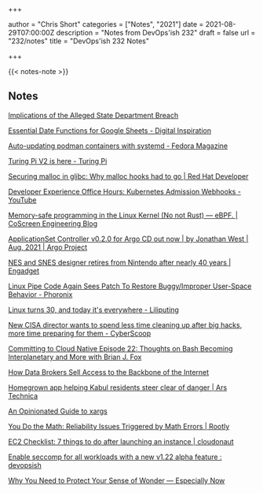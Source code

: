 +++

author = "Chris Short"
categories = ["Notes", "2021"]
date = 2021-08-29T07:00:00Z
description = "Notes from DevOps'ish 232"
draft = false
url = "232/notes"
title = "DevOps'ish 232 Notes"

+++

{{< notes-note >}}

## Notes

[Implications of the Alleged State Department Breach](https://www.cybereason.com/blog/implications-of-the-alleged-state-department-breach)

[Essential Date Functions for Google Sheets - Digital Inspiration](https://www.labnol.org/google-sheets-date-functions-210823)

[Auto-updating podman containers with systemd - Fedora Magazine](https://fedoramagazine.org/auto-updating-podman-containers-with-systemd/)

[Turing Pi V2 is here - Turing Pi](https://turingpi.com/turing-pi-v2-is-here/)

[Securing malloc in glibc: Why malloc hooks had to go | Red Hat Developer](https://developers.redhat.com/articles/2021/08/25/securing-malloc-glibc-why-malloc-hooks-had-go)

[Developer Experience Office Hours: Kubernetes Admission Webhooks - YouTube](https://www.youtube.com/watch?v=nyspc6HcDQA)

[Memory-safe programming in the Linux Kernel (No not Rust) — eBPF. | CoScreen Engineering Blog](https://www.coscreen.co/engineering/posts/memory-safe-programming-kernel/)

[ApplicationSet Controller v0.2.0 for Argo CD out now | by Jonathan West | Aug, 2021 | Argo Project](https://blog.argoproj.io/applicationset-controller-v0-2-0-for-argo-cd-out-now-b2922e5ac883)

[NES and SNES designer retires from Nintendo after nearly 40 years | Engadget](https://www.engadget.com/nes-snes-designer-lance-barr-retires-145657155.html?guccounter=1&guce_referrer=aHR0cHM6Ly93d3cubGlua2VkaW4uY29tLw&guce_referrer_sig=AQAAAG-v5HTODv4Fc6HN1qCz35KasNxq1frIY3ul7TkU16tWz6ga6eN6q79jLKXXptLNQ8SqXztsxeKPPYf16680WsMwU9gLu_tdGhENk0W4Pl2OeIQ2FHuH8qjpgvEcfXL1QUiYEBjf5Idj57V7McBWWv-7viKvboPinjfAFABAKXpA)

[Linux Pipe Code Again Sees Patch To Restore Buggy/Improper User-Space Behavior - Phoronix](https://www.phoronix.com/scan.php?page=news_item&px=Linux-Pipe-Broken-User-Again)

[Linux turns 30, and today it's everywhere - Liliputing](https://liliputing.com/2021/08/linux-turns-30-and-today-its-everywhere.html)

[New CISA director wants to spend less time cleaning up after big hacks, more time preparing for them - CyberScoop](https://www.cyberscoop.com/jen-easterly-cisa-biden-cyber/)

[Committing to Cloud Native Episode 22: Thoughts on Bash Becoming Interplanetary and More with Brian J. Fox](https://podcast.curiefense.io/22)

[How Data Brokers Sell Access to the Backbone of the Internet](https://www.vice.com/en/article/jg84yy/data-brokers-netflow-data-team-cymru?utm_source=reddit.com)

[Homegrown app helping Kabul residents steer clear of danger | Ars Technica](https://arstechnica.com/gadgets/2021/08/homegrown-app-helping-kabul-residents-steer-clear-of-danger/)

[An Opinionated Guide to xargs](https://www.oilshell.org/blog/2021/08/xargs.html)

[You Do the Math: Reliability Issues Triggered by Math Errors | Rootly](https://rootly.io/blog/you-do-the-math-reliability-issues-triggered-by-math-errors)

[EC2 Checklist: 7 things to do after launching an instance | cloudonaut](https://cloudonaut.io/ec2-checklist-seven-things-to-do-after-launching-an-instance/)

[Enable seccomp for all workloads with a new v1.22 alpha feature : devopsish](https://www.reddit.com/r/devopsish/comments/pblz0i/enable_seccomp_for_all_workloads_with_a_new_v122/)

[Why You Need to Protect Your Sense of Wonder — Especially Now](https://hbr.org/2021/08/why-you-need-to-protect-your-sense-of-wonder-especially-now)
